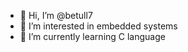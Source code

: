 - 👋 Hi, I’m @betull7
- 👀 I’m interested in embedded systems
- 🌱 I’m currently learning C language

<!---
betull7/betull7 is a ✨ special ✨ repository because its `README.md` (this file) appears on your GitHub profile.
You can click the Preview link to take a look at your changes.
--->
